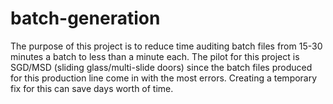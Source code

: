 # batch-generation
The purpose of this project is to reduce time auditing batch files from 15-30 minutes a batch to less than a minute each. The pilot for this project is SGD/MSD (sliding glass/multi-slide doors) since the batch files produced for this production line come in with the most errors. Creating a temporary fix for this can save days worth of time.
